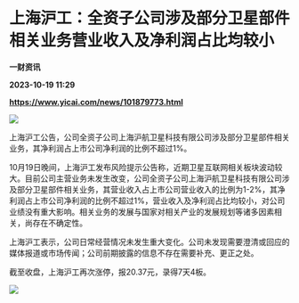 # 上海沪工：全资子公司涉及部分卫星部件相关业务营业收入及净利润占比均较小
**一财资讯**

**2023-10-19 11:29**

**https://www.yicai.com/news/101879773.html**

![](https://imgcdn.yicai.com/uppics/slides/2023/10/857d23a174d6d8732049dffcd72cb989.jpg)

上海沪工公告，公司全资子公司上海沪航卫星科技有限公司涉及部分卫星部件相关业务，其净利润占上市公司净利润的比例不超过1%。

10月19日晚间，上海沪工发布风险提示公告称，近期卫星互联网相关板块波动较大。目前公司主营业务未发生改变，公司全资子公司上海沪航卫星科技有限公司涉及部分卫星部件相关业务，其营业收入占上市公司营业收入的比例为1-2%，其净利润占上市公司净利润的比例不超过1%，营业收入及净利润占比均较小，对公司业绩没有重大影响。相关业务的发展与国家对相关产业的发展规划等诸多因素相关，尚存在不确定性。

上海沪工表示，公司日常经营情况未发生重大变化。公司未发现需要澄清或回应的媒体报道或市场传闻；公司前期披露的信息不存在需要补充、更正之处。

截至收盘，上海沪工再次涨停，报20.37元，录得7天4板。

![](https://imgcdn.yicai.com/uppics/images/2023/10/03ed39c0e57da4d0200a565e016fb3dd.jpg)